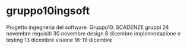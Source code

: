 # gruppo10ingsoft
Progetto ingegneria del software. Gruppo10.
SCADENZE
gruppi 24 novembre 
requisiti 30 novembre 
design 8 dicembre
implementazione e testing 13 dicembre
visione 16-19 dicembre
